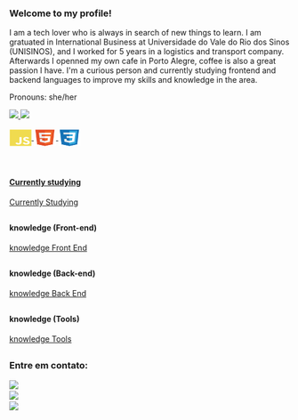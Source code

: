 ### Welcome to my profile!

<p>I am a tech lover who is always in search of new things to learn. I am gratuated in International Business at Universidade do Vale do Rio dos Sinos (UNISINOS), and I  worked for 5 years in a logistics and transport company. Afterwards I openned my own cafe in Porto Alegre, coffee is also a great passion I have. I'm a curious person and currently studying frontend and backend languages to improve my skills and knowledge in the area.</p>
<p>Pronouns: she/her</p>

 <div>
   <a href="https://github.com/julialimp">
   <img height="180em" src="https://github-readme-stats.vercel.app/api?username=julialimp&show_icons=true&theme=codeSTACKr&include_all_commits=true&count_private=true"/>
   <img height="180em" src="https://github-readme-stats.vercel.app/api/top-langs/?username=julialimp&layout=compact&langs_count=6&theme=tokyonight"/>
</div>
    
<div style="display: inline_block"><br>
  <img align="center" alt="Js" height="30" width="40" src="https://raw.githubusercontent.com/devicons/devicon/master/icons/javascript/javascript-plain.svg">
  <img align="center" alt="HTML" height="30" width="40" src="https://raw.githubusercontent.com/devicons/devicon/master/icons/html5/html5-original.svg">
  <img align="center" alt="CSS" height="30" width="40" src="https://raw.githubusercontent.com/devicons/devicon/master/icons/css3/css3-original.svg">
</div>
 <br>

#

#### Currently studying
[Currently Studying](https://skillicons.dev/icons?i=py)

##

#### knowledge (Front-end)
[knowledge Front End](https://skillicons.dev/icons?i=html,css,js,ts,react,styledcomponents,redux)

##

#### knowledge (Back-end)
[knowledge Back End](https://skillicons.dev/icons?i=nodejs,express,js,ts,prisma,postgres)

##

#### knowledge (Tools)
[knowledge Tools](https://skillicons.dev/icons?i=figma,git,github,vscode)

##
 
<div>
<h3>Entre em contato:</h3>
<a href="https://www.linkedin.com/in/julialimp/" target="_blank"><img src="https://img.shields.io/badge/-linkedin-%230077B5?style=for-the-badge&logo=linkedin&logoColor=white"target="_blank"/></a>
<br>
<a href="mailto:julia.limp@hotmail.com" target="_blank"><img src="https://img.shields.io/badge/-Gmail-%23333?style=for-the-badge&logo=gmail&logoColor=white" target="_blank"/></a>
<br>
<a href="https://instagram.com/julialimp" target="_blank"><img src="https://skillicons.dev/icons?i=instagram" target="_blank"/></a>
</div>
